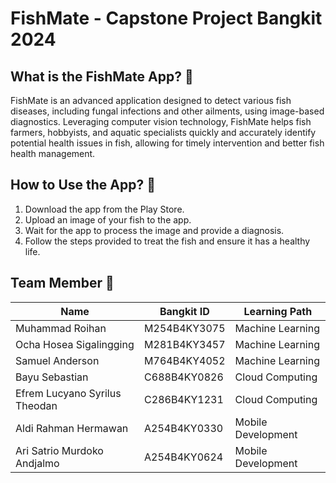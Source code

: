 # FishMate - Capstone Project Bangkit 2024

## What is the FishMate App? 📱

FishMate is an advanced application designed to detect various fish diseases, including fungal infections and other ailments, using image-based diagnostics. Leveraging computer vision technology, FishMate helps fish farmers, hobbyists, and aquatic specialists quickly and accurately identify potential health issues in fish, allowing for timely intervention and better fish health management.

## How to Use the App? 📱

1. Download the app from the Play Store.
2. Upload an image of your fish to the app.
3. Wait for the app to process the image and provide a diagnosis.
4. Follow the steps provided to treat the fish and ensure it has a healthy life.

## Team Member 🤝
| Name                | Bangkit ID         | Learning Path           |
|---------------------|--------------------|--------------------------|
| Muhammad Roihan         | M254B4KY3075          | Machine Learning |
| Ocha Hosea Sigalingging            | M281B4KY3457          | Machine Learning         |
| Samuel Anderson	          | M764B4KY4052          | Machine Learning  |
| Bayu Sebastian        | C688B4KY0826          | Cloud Computing          |
| Efrem Lucyano Syrilus Theodan	| C286B4KY1231 | Cloud Computing |
| Aldi Rahman Hermawan | A254B4KY0330 | Mobile Development |
| Ari Satrio Murdoko Andjalmo | A254B4KY0624 | Mobile Development |
